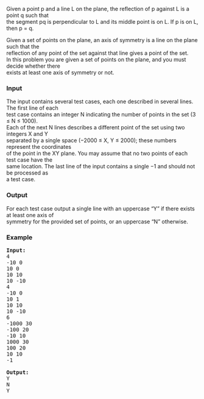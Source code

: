 <p>Given a point p and a line L on the plane, the reflection of p against L is a point q such that<br>the segment pq is perpendicular to L and its middle point is on L. If p is on L, then p = q.</p>
<p>Given a set of points on the plane, an axis of symmetry is a line on the plane such that the<br>reflection of any point of the set against that line gives a point of the set.<br>In this problem you are given a set of points on the plane, and you must decide whether there<br>exists at least one axis of symmetry or not.</p>
<h3>Input</h3>
<p>The input contains several test cases, each one described in several lines. The first line of each<br>test case contains an integer N indicating the number of points in the set (3 ≤ N ≤ 1000).<br>Each of the next N lines describes a different point of the set using two integers X and Y<br>separated by a single space (−2000 ≤ X, Y ≤ 2000); these numbers represent the coordinates<br>of the point in the XY plane. You may assume that no two points of each test case have the<br>same location. The last line of the input contains a single −1 and should not be processed as<br>a test case.</p>
<h3>Output</h3>
<p>For each test case output a single line with an uppercase “Y” if there exists at least one axis of<br>symmetry for the provided set of points, or an uppercase “N” otherwise.</p>
<h3>Example</h3>
<pre><strong>Input:</strong><br>4<br>-10 0<br>10 0<br>10 10<br>10 -10<br>4<br>-10 0<br>10 1<br>10 10<br>10 -10<br>6<br>-1000 30<br>-100 20<br>-10 10<br>1000 30<br>100 20<br>10 10<br>-1<br><br><strong>Output:</strong><br>Y<br>N<br>Y<br></pre>
